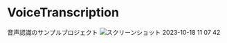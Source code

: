 # VoiceTranscription
音声認識のサンプルプロジェクト
![スクリーンショット 2023-10-18 11 07 42](https://github.com/nakaikento/VoiceTranscription/assets/27417352/1747021d-af09-404a-97c7-a625a0963bb6)
